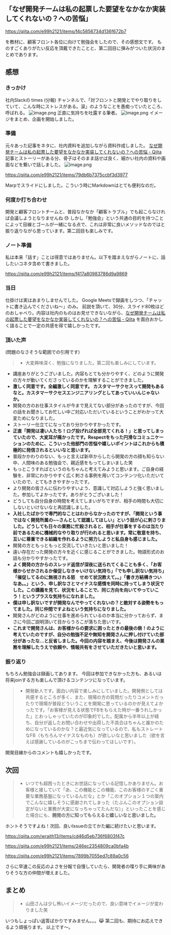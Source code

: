 ## 「なぜ開発チームは私の起票した要望をなかなか実装してくれないの？への苦悩」

https://qiita.com/e99h2121/items/f4c5856734d136f672b7

を教材に、顧客フロント各位に向けて勉強会をしたので、その感想文です。
ものすごくありがたい反応を頂戴できたことと、第二回目に弾みがついた状況のまとめであります。

## 感想

### きっかけ

社内Slackの times (分報) チャンネルで、「対フロントと開発とでやり取りをしていて、こんな時にストレスがある。涙」のようなことを愚痴っていたところ、呼ばれる。
![image.png](https://qiita-image-store.s3.ap-northeast-1.amazonaws.com/0/93824/f458679a-f329-6ec5-f0dd-977542cf5699.png)
正直に気持ちを吐露する筆者。
![image.png](https://qiita-image-store.s3.ap-northeast-1.amazonaws.com/0/93824/fb66b39c-b8ed-f11e-93e6-b5105deb515f.png)
イメージをまとめ、企画を開始しました。

### 準備

元々あった記事をネタに、社内資料を追加しながら資料作成しました。
[なぜ開発チームは私の起票した要望をなかなか実装してくれないの？への苦悩 - Qiita](https://qiita.com/e99h2121/items/f4c5856734d136f672b7)
記事とストーリーがある分、骨子はそのまま話せば良く、細かい社内の資料や画面などを繋いで話しました。
![image.png](https://qiita-image-store.s3.ap-northeast-1.amazonaws.com/0/93824/f52bf8a5-cdb3-1ea8-5679-b36267e0fc20.png)

https://qiita.com/e99h2121/items/79db6b7375ccbf3d3977

Marpでスライドにしました。こういう時にMarkdownはとても便利なのだ。

### 何度か打ち合わせ

開発と顧客フロントチームと、普段なかなか「顧客トラブル」でも起こらなければ会議しようとなりませんね :sweat: しかし「勉強会」という共通の目的を持つことによって目線とゴールが一緒になる点で、これは非常に良いメソッドなのではと振り返りながら思っています。第二回目も楽しみです。

### ノート準備

私は本来「話す」ことは得意ではありません。以下を踏まえながらノートに、話したいコネタ含めて書きました。

https://qiita.com/e99h2121/items/f417a80983786d9a9869

### 当日

仕掛けは実はあまりしませんでした。
Google Meetsで録画をしつつ、「チャットに書き込んでくださいね～」のみ。
前説を頂いて、30分、スライド80枚ほどのおしゃべり。内容は社内のものはお見せできないながら、[なぜ開発チームは私の起票した要望をなかなか実装してくれないの？への苦悩 - Qiita](https://qiita.com/e99h2121/items/f4c5856734d136f672b7) を面白おかしく語ることで一定の共感を得て嬉しかったです。


### 頂いた声 

(問題のなさそうな範囲での引用です)

> - 大変興味深く、勉強になりました。第二回も楽しみにしています。
- 講座ありがとうございました。内容もとても分かりやすく、どのように開発の方々が動いてくださっているのかを理解することができました。
- **激しく同意です。全編激しく同意です。
カスタマーサクセスって開発もあるなと。カスタマーサクセスエンジニアリングとしてあっていいんじゃないか。**
- 開発の方のお仕事スタイルが今まで見えてない部分があったのですが、今回の話をお聞きしてお忙しい中ご対応いただいているということがわかって大変ためになりました。
- ストーリー仕立てになっており分かりやすかったです。
- **正直「開発は凄い人たち！ログ投げれば全部見てくれる！」と思ってしまっていたので、大変耳が痛かったです。Respectをもった円滑なコミュニケーションのために、こういった他部門の苦悩や嬉しいポイントはこれからも積極的に発信されるといいなと思います。**
- 普段かかわりのない、もっと言えば新卒からしたら開発の方の顔も知らない中、人間味のある勉強会で、親近感をもってしまいました笑
- もっとこうすればというのもちゃんと考えてみようと思います。ご自身の経験を、非常にわかりやすく広く刺さる事例を用いてコンテンツ化いただいていたので、とてもききやすかったです。
- より開発の皆さんに伝わりやすいよう、意識して対応しようと強く思いました。参加してよかったです。ありがとうございました！
- どうしても自分自身の時間を考えてしまいがちですが、相手の時間も大切にしないといけないなと再認識しました。
- **入社したばかりで専門的なことはわからなかったのですが、「開発という事ではなく開発所属の~~さんとして認識してほしい」という話が心に刺さりました。どうしても日々の業務に忙殺されると、相手が仕事をするのは当たり前であるために機械的なやり取りが行われると思います。常に敬意を持ち、互いに尊重できる組織を作れるように努力しようと私自身も感じました。**
- 開発の方ともっともっと交流していきたいと思いました！
- 遠い存在だった開発の方々を近くに感じることができました。物語形式のお話も分かりやすかったです。
- **よく開発の方からのスレッド返信が深夜に送られてくることも多く、「お客様からせかされるか催促しなきゃいけない気持ち」「でも申し訳ない気持ち」「催促してるのに無視される怒　せめて状況教えて。。」「書き方結構きついなあ。。」という、申し訳なさとマイナスな感情を同時に持ってしまう状況でした。この講義を見て、状況をしることで、同じ方向を向いてやっていこう！というプラスな気持ちになれました。**
- **僕は申し訳ないですが開発なんでやってくれないの？と敵対する姿勢をもってました。同じ仲間ですよねという気持ちになりました。**
- 開発さんがどのように仕事を進められているのか本当に分かっておらず、まさに今回ご説明頂いて目からうろこが落ちた思いです。
- **これまで開発さんは、お客様からの要求に困ったときの最後の砦！のように考えていたのですが、自分の勉強不足や無知を開発さんに押し付けていた部分があったな…と反省しました。今回の内容を踏まえ、今後は開発さんの業務を理解したうえで依頼や、情報共有をさせていただきたいと思います。**


### 振り返り

もちろん勉強会は録画してあります。
今回は参加できなかった方も、あるいは将来joinする方も楽しんで頂けるコンテンツになっています。 

> - 開発新人です。面白い内容で楽しみにしていました。開発側としては共感するところが多く、また、現場の方の質問だったりコメントだったりで現場が普段どういうことを開発に思っているのかが見えてよかったです。「お客様が見える状態でFBをもらえた時が一番うれしかった」とおっしゃっていたのが印象的でした。配属から半年以上が経ち、自分が返したお問い合わせや出荷した不具合はちゃんと誰かのためになっているのかな？と最近気になっているので、私もストレートなFB（もちろんマイナスなものも）が欲しいなと思いました（欲を言えば感謝しているのがこっちまで伝わってほしいです）。

開発目線からのコメントも嬉しかったです。

## 次回

> - いつでも超困ったときにお世話になっている記憶しかありません。お客様と接していて「あ、この機能とこの機能、このお客様のすごく重要な業務基盤になっているんだな」とか「このオプション１つの案内でこんなに嬉しそうに感謝されてしまった（たぶんこのオプション設定がないと業務が大変になっちゃってたんだな）」といったことを感じた場合にも、**開発の方に知ってもらえると嬉しいなと思いました。**

ホントそうですよね！次回、良いIssueの立てかた編に続けたいと思います。

https://qiita.com/wraith13/items/cd46d5eb736f6803f47c

https://qiita.com/e99h2121/items/246ec2354809ca0bfa4b

https://qiita.com/e99h2121/items/7899b7055ed7c89a0c56


さらに早速この反応のよさを分報で自慢していたら、開発者の喋り手に興味がありそうな方の仲間が増えました。


## まとめ

> - 山田さんは少し怖いイメージだったので、良い意味でイメージが変わりました笑

いつもしょっぱい返答ばかりですみません。。。:joy_cat:
第二回も、期待にお応えできるよう頑張ります。
以上です～。
